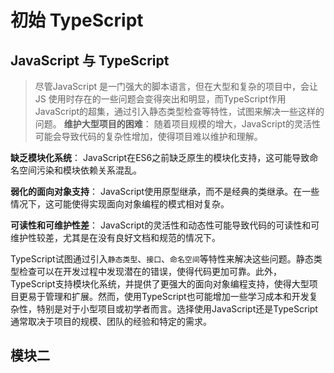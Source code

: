 # 初始 TypeScript
## JavaScript 与 TypeScript
> 尽管JavaScript 是一门强大的脚本语言，但在大型和复杂的项目中，会让 JS 使用时存在的一些问题会变得突出和明显，而TypeScript作用JavaScript的超集，通过引入静态类型检查等特性，试图来解决一些这样的问题。
**维护大型项目的困难**： 随着项目规模的增大，JavaScript的灵活性可能会导致代码的复杂性增加，使得项目难以维护和理解。

**缺乏模块化系统**： JavaScript在ES6之前缺乏原生的模块化支持，这可能导致命名空间污染和模块依赖关系混乱。

**弱化的面向对象支持**： JavaScript使用原型继承，而不是经典的类继承。在一些情况下，这可能使得实现面向对象编程的模式相对复杂。

**可读性和可维护性差**： JavaScript的灵活性和动态性可能导致代码的可读性和可维护性较差，尤其是在没有良好文档和规范的情况下。

TypeScript试图通过引入`静态类型`、`接口`、`命名空间`等特性来解决这些问题。静态类型检查可以在开发过程中发现潜在的错误，使得代码更加可靠。此外，TypeScript支持模块化系统，并提供了更强大的面向对象编程支持，使得大型项目更易于管理和扩展。然而，使用TypeScript也可能增加一些学习成本和开发复杂性，特别是对于小型项目或初学者而言。选择使用JavaScript还是TypeScript通常取决于项目的规模、团队的经验和特定的需求。

## 模块二